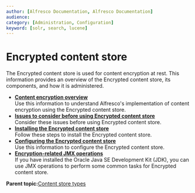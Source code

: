 ```yaml
---
author: [Alfresco Documentation, Alfresco Documentation]
audience: 
category: [Administration, Configuration]
keyword: [solr, search, lucene]
---
```


# Encrypted content store

The Encrypted content store is used for content encryption at rest. This information provides an overview of the Encrypted content store, its components, and how it is administered.

-   **[Content encryption overview](../concepts/encrypted-overview.md)**  
Use this information to understand Alfresco's implementation of content encryption using the Encrypted content store.
-   **[Issues to consider before using Encrypted content store](../concepts/encrypt-consideration.md)**  
Consider these issues before using Encrypted content store.
-   **[Installing the Encrypted content store](../tasks/encrypted-contentstore-install.md)**  
Follow these steps to install the Encrypted content store.
-   **[Configuring the Encrypted content store](../concepts/encrypted-config.md)**  
Use this information to configure the Encrypted content store.
-   **[Encryption-related JMX operations](../tasks/encrypted-jmx.md)**  
If you have installed the Oracle Java SE Development Kit \(JDK\), you can use JMX operations to perform some common tasks for Encrypted content store.

**Parent topic:**[Content store types](../concepts/cs-types.md)

